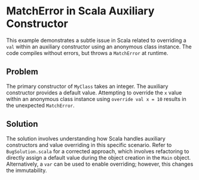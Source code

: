 # MatchError in Scala Auxiliary Constructor

This example demonstrates a subtle issue in Scala related to overriding a `val` within an auxiliary constructor using an anonymous class instance.  The code compiles without errors, but throws a `MatchError` at runtime.

## Problem

The primary constructor of `MyClass` takes an integer. The auxiliary constructor provides a default value. Attempting to override the `x` value within an anonymous class instance using `override val x = 10` results in the unexpected `MatchError`.

## Solution

The solution involves understanding how Scala handles auxiliary constructors and value overriding in this specific scenario.  Refer to `BugSolution.scala` for a corrected approach, which involves refactoring to directly assign a default value during the object creation in the `Main` object. Alternatively, a `var` can be used to enable overriding; however, this changes the immutability.